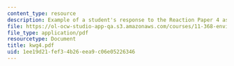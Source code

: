 ```yaml
---
content_type: resource
description: Example of a student's response to the Reaction Paper 4 assignment.
file: https://ol-ocw-studio-app-qa.s3.amazonaws.com/courses/11-368-environmental-justice-fall-2004/1ee19d21fef34b26eea9c06e05226346_kwg4.pdf
file_type: application/pdf
resourcetype: Document
title: kwg4.pdf
uid: 1ee19d21-fef3-4b26-eea9-c06e05226346
---
```

